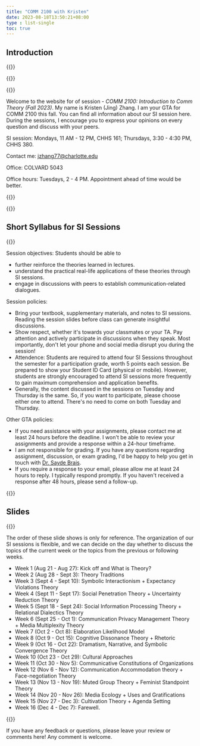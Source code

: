 ```yaml
---
title: "COMM 2100 with Kristen"
date: 2023-08-18T13:50:21+08:00
type : list-single
toc: true
---
```

## Introduction

{{<columns>}}

{{<figure-a src="/image/hello.png">}}

{{<column>}}

Welcome to the website for of session - *COMM 2100: Introduction to Comm Theory (Fall 2023)*. My name is Kristen (Jing) Zhang. I am your GTA for COMM 2100 this fall. You can find all information about our SI session here. During the sessions, I encourage you to express your opinions on every question and discuss with your peers. 

SI session: Mondays, 11 AM - 12 PM, CHHS 161; Thursdays, 3:30 - 4:30 PM, CHHS 380. 

Contact me: jzhang77@charlotte.edu

Office: COLVARD 5043

Office hours: Tuesdays, 2 - 4 PM. Appointment ahead of time would be better. 

{{<endcolumn>}}

{{<endcolumns>}}

## Short Syllabus for SI Sessions

{{<column>}}

Session objectives: Students should be able to 

- further reinforce the theories learned in lectures.
- understand the practical real-life applications of these theories through SI sessions.
- engage in discussions with peers to establish communication-related dialogues.

Session policies: 

- Bring your textbook, supplementary materials, and notes to SI sessions. Reading the session slides before class can generate insightful discussions.
- Show respect, whether it's towards your classmates or your TA. Pay attention and actively participate in discussions when they speak. Most importantly, don't let your phone and social media disrupt you during the session!
- Attendence: Students are required to attend four SI Sessions throughout the semester for a participation grade, worth 5 points each session. Be prepared to show your Student ID Card (physical or mobile). However, students are strongly encouraged to attend SI sessions more frequently to gain maximum comprehension and application benefits.
- Generally, the content discussed in the sessions on Tuesday and Thursday is the same. So, if you want to participate, please choose either one to attend. There's no need to come on both Tuesday and Thursday.

Other GTA policies:

- If you need assistance with your assignments, please contact me at least 24 hours before the deadline. I won't be able to review your assignments and provide a response within a 24-hour timeframe.
- I am not responsible for grading. If you have any questions regarding assignment, discussion, or exam grading, I'd be happy to help you get in touch with [Dr. Sayde Brais](https://www.linkedin.com/in/saydejbrais/).
- If you require a response to your email, please allow me at least 24 hours to reply. I typically respond promptly. If you haven't received a response after 48 hours, please send a follow-up.

{{<endcolumn>}}

## Slides

{{<column>}}

The order of these slide shows is only for reference. The organization of our SI sessions is flexible, and we can decide on the day whether to discuss the topics of the current week or the topics from the previous or following weeks.

- Week 1 (Aug 21 - Aug 27): Kick off and What is Theory?
- Week 2 (Aug 28 - Sept 3): Theory Traditions
- Week 3 (Sept 4 - Sept 10): Symbolic Interactionism + Expectancy Violations Theory
- Week 4 (Sept 11 - Sept 17): Social Penetration Theory + Uncertainty Reduction Theory
- Week 5 (Sept 18 - Sept 24): Social Information Processing Theory + Relational Dialectics Theory
- Week 6 (Sept 25 - Oct 1): Communication Privacy Management Theory + Media Multiplexity Theory
- Week 7 (Oct 2 - Oct 8): Elaboration Likelihood Model
- Week 8 (Oct 9 - Oct 15): Cognitive Dissonance Theory + Rhetoric
- Week 9 (Oct 16 - Oct 22): Dramatism, Narrative, and Symbolic Convergence Theory
- Week 10 (Oct 23 - Oct 29): Cultural Approaches
- Week 11 (Oct 30 - Nov 5): Communicative Constitutions of Organizations
- Week 12 (Nov 6 - Nov 12): Communication Accommodation theory + Face-negotiation Theory
- Week 13 (Nov 13 - Nov 19): Muted Group Theory + Feminist Standpoint Theory
- Week 14 (Nov 20 - Nov 26): Media Ecology + Uses and Gratifications
- Week 15 (Nov 27 - Dec 3): Cultivation Theory + Agenda Setting
- Week 16 (Dec 4 - Dec 7): Farewell.

{{<endcolumn>}}



If you have any feedback or questions, please leave your review or comments here! Any comment is welcome.

<script src="https://utteranc.es/client.js"
        repo="KristenJZ/KristenJZ.github.io"
        issue-term="pathname"
        theme="github-light"
        crossorigin="anonymous"
        async>
</script>
